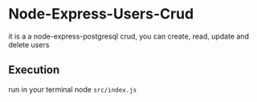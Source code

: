 # Node-Express-Users-Crud
it is a a node-express-postgresql crud, you can create, read, update and delete users

## Execution

run in your terminal node `src/index.js`
